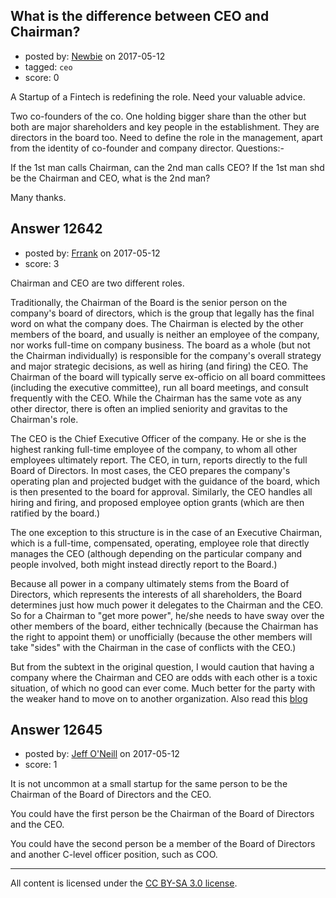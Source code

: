 ## What is the difference between CEO and Chairman?

- posted by: [Newbie](https://stackexchange.com/users/10882664/newbie) on 2017-05-12
- tagged: `ceo`
- score: 0

<p>A Startup of a Fintech is redefining the role.  Need your valuable advice.</p>

<p>Two co-founders of the co. One holding bigger share than the other but both are major shareholders and key people in the establishment. They are directors in the board too. Need to define the role in the management, apart from the identity of co-founder and company director. Questions:-</p>

<p>If the 1st man calls Chairman, can the 2nd man calls CEO?
If the 1st man shd be the Chairman and CEO, what is the 2nd man?</p>

<p>Many thanks.</p>



## Answer 12642

- posted by: [Frrank](https://stackexchange.com/users/7699745/frrank) on 2017-05-12
- score: 3

<p>Chairman and CEO are two different roles.</p>

<p>Traditionally, the Chairman of the Board is the senior person on the company's board of directors, which is the group that legally has the final word on what the company does. The Chairman is elected by the other members of the board, and usually is neither an employee of the company, nor works full-time on company business. The board as a whole (but not the Chairman individually) is responsible for the company's overall strategy and major strategic decisions, as well as hiring (and firing) the CEO. The Chairman of the board will typically serve ex-officio on all board committees (including the executive committee), run all board meetings, and consult frequently with the CEO. While the Chairman has the same vote as any other director, there is often an implied seniority and gravitas to the Chairman's role.</p>

<p>The CEO is the Chief Executive Officer of the company. He or she is the highest ranking full-time employee of the company, to whom all other employees ultimately report. The CEO, in turn, reports directly to the full Board of Directors. In most cases, the CEO prepares the company's operating plan and projected budget with the guidance of the board, which is then presented to the board for approval. Similarly, the CEO handles all hiring and firing, and proposed employee option grants (which are then ratified by the board.)</p>

<p>The one exception to this structure is in the case of an Executive Chairman, which is a full-time, compensated, operating, employee role that directly manages the CEO (although depending on the particular company and people involved, both might instead directly report to the Board.)</p>

<p>Because all power in a company ultimately stems from the Board of Directors, which represents the interests of all shareholders, the Board determines just how much power it delegates to the Chairman and the CEO. So for a Chairman to "get more power", he/she needs to have sway over the other members of the board, either technically (because the Chairman has the right to appoint them) or unofficially (because the other members will take "sides" with the Chairman in the case of conflicts with the CEO.)</p>

<p>But from the subtext in the original question, I would caution that having a company where the Chairman and CEO are odds with each other is a toxic situation, of which no good can ever come. Much better for the party with the weaker hand to move on to another organization.
Also read this <a href="http://www.slate.com/articles/news_and_politics/explainer/2000/01/whats_the_difference_between_ceos_and_chairmen.html" rel="nofollow noreferrer">blog</a> </p>



## Answer 12645

- posted by: [Jeff O'Neill](https://stackexchange.com/users/46273/jeff-o-neill) on 2017-05-12
- score: 1

<p>It is not uncommon at a small startup for the same person to be the Chairman of the Board of Directors and the CEO.</p>

<p>You could have the first person be the Chairman of the Board of Directors and the CEO.</p>

<p>You could have the second person be a member of the Board of Directors and another C-level officer position, such as COO.</p>




---

All content is licensed under the [CC BY-SA 3.0 license](https://creativecommons.org/licenses/by-sa/3.0/).
